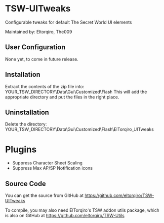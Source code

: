 TSW-UITweaks
============
Configurable tweaks for default The Secret World UI elements
   
Maintained by: Eltorqiro, The009
  
   
User Configuration
------------------
None yet, to come in future release.
   
   
Installation
------------
Extract the contents of the zip file into: YOUR_TSW_DIRECTORY\Data\Gui\Customized\Flash
This will add the appropriate directory and put the files in the right place.

Uninstallation
--------------
Delete the directory: YOUR_TSW_DIRECTORY\Data\Gui\Customized\Flash\ElTorqiro_UITweaks
   
   
Plugins
=======
 * Suppress Character Sheet Scaling
 * Suppress Max AP/SP Notification icons
   
   
Source Code
-----------
You can get the source from GitHub at https://github.com/eltorqiro/TSW-UITweaks

To compile, you may also need ElTorqiro's TSW addon utils package, which is also on GitHub at https://github.com/eltorqiro/TSW-Utils